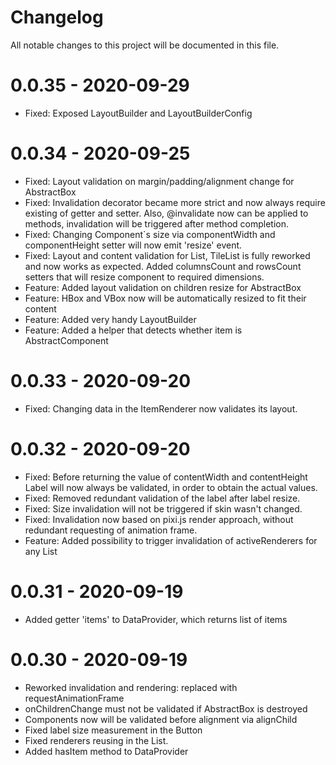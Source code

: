 # Changelog
All notable changes to this project will be documented in this file.

# 0.0.35 - 2020-09-29
- Fixed: Exposed LayoutBuilder and LayoutBuilderConfig

# 0.0.34 - 2020-09-25
- Fixed: Layout validation on margin/padding/alignment change for AbstractBox
- Fixed: Invalidation decorator became more strict and now always require existing of getter and setter. Also, @invalidate now can be applied to methods, invalidation will be triggered after method completion.
- Fixed: Changing Component`s size via componentWidth and componentHeight setter will now emit 'resize' event.
- Fixed: Layout and content validation for List, TileList is fully reworked and now works as expected. Added columnsCount and rowsCount setters that will resize component to required dimensions.
- Feature: Added layout validation on children resize for AbstractBox
- Feature: HBox and VBox now will be automatically resized to fit their content
- Feature: Added very handy LayoutBuilder
- Feature: Added a helper that detects whether item is AbstractComponent

# 0.0.33 - 2020-09-20
- Fixed: Changing data in the ItemRenderer now validates its layout.

# 0.0.32 - 2020-09-20
- Fixed: Before returning the value of contentWidth and contentHeight Label will now always be validated, in order to obtain the actual values.
- Fixed: Removed redundant validation of the label after label resize.
- Fixed: Size invalidation will not be triggered if skin wasn't changed.
- Fixed: Invalidation now based on pixi.js render approach, without redundant requesting of animation frame.
- Feature: Added possibility to trigger invalidation of activeRenderers for any List

# 0.0.31 - 2020-09-19
- Added getter 'items' to DataProvider, which returns list of items

# 0.0.30 - 2020-09-19
- Reworked invalidation and rendering: replaced with requestAnimationFrame
- onChildrenChange must not be validated if AbstractBox is destroyed
- Components now will be validated before alignment via alignChild
- Fixed label size measurement in the Button
- Fixed renderers reusing in the List.
- Added hasItem method to DataProvider
